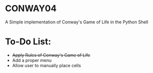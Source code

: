 # CONWAY04
A Simple implementation of Conway's Game of Life in the Python Shell

# To-Do List:
* ~~Apply Rules of Conway's Game of Life~~
* Add a proper menu
* Allow user to manually place cells
